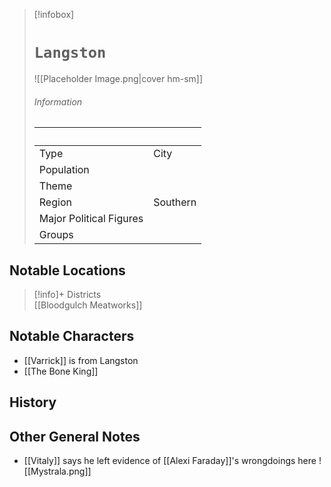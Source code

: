 > [!infobox]
> # `Langston` 
> ![[Placeholder Image.png|cover hm-sm]]
> ###### Information
>  ‎  |  ‎ |
> ---|---|
> Type | City | 
> Population | | 
> Theme |  |
> Region | Southern |
> Major Political Figures | |
> Groups |  |

## Notable Locations
> [!info]+ Districts  
> [[Bloodgulch Meatworks]] 

## Notable Characters
- [[Varrick]] is from Langston
- [[The Bone King]] 

## History

## Other General Notes
- [[Vitaly]] says he left evidence of [[Alexi Faraday]]'s wrongdoings here
![[Mystrala.png]] 